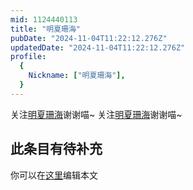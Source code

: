 ```yaml
---
mid: 1124440113
title: "明夏珊海"
pubDate: "2024-11-04T11:22:12.276Z"
updatedDate: "2024-11-04T11:22:12.276Z"
profile:
  {
    Nickname: ["明夏珊海"],
  }
---
```


关注[明夏珊海](https://space.bilibili.com/1124440113)谢谢喵~ 关注[明夏珊海](https://space.bilibili.com/1124440113)谢谢喵~

## 此条目有待补充
你可以在[这里](https://github.com/Yuhanawa/VTuber.ICU-Content/edit/master/v/明夏珊海/index.md)编辑本文
